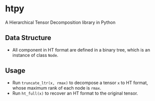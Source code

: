 # htpy
A Hierarchical Tensor Decomposition library in Python

## Data Structure
- All component in HT format are defined in a binary tree, which is an instance of class `Node`.

## Usage
- Run `truncate_ltr(x, rmax)` to decompose a tensor `x` to HT format, whose maximum rank of each node is `rmax`.
- Run `ht_full(x)` to recover an HT format to the original tensor.
